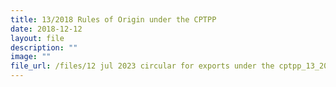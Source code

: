 ```yaml
---
title: 13/2018 Rules of Origin under the CPTPP
date: 2018-12-12
layout: file
description: ""
image: ""
file_url: /files/12 jul 2023 circular for exports under the cptpp_13_2018 (updated).pdf
---
```

